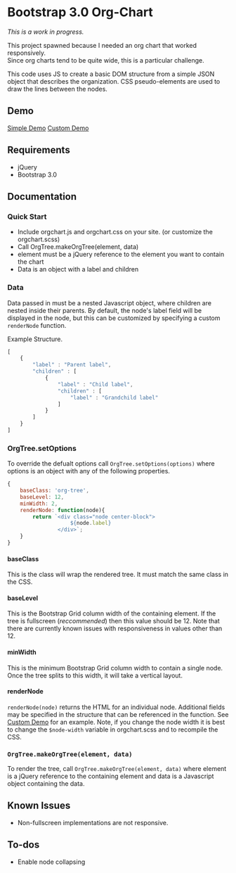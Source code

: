 Bootstrap 3.0 Org-Chart
=======================

*This is a work in progress.*

This project spawned because I needed an org chart that worked responsively.  
Since org charts tend to be quite wide, this is a particular challenge.

This code uses JS to create a basic DOM structure from a simple JSON object that 
describes the organization.  CSS pseudo-elements are used to draw the lines 
between the nodes.

Demo
----
[Simple Demo](sample.html)
[Custom Demo](custom.html)

Requirements
------------
- jQuery
- Bootstrap 3.0

Documentation
-------------

### Quick Start
- Include orgchart.js and orgchart.css on your site. (or customize the orgchart.scss)
- Call OrgTree.makeOrgTree(element, data)
- element must be a jQuery reference to the element you want to contain the chart
- Data is an object with a label and children

### Data
Data passed in must be a nested Javascript object, where children are nested 
inside their parents. By default, the node's label field will be displayed in 
the node, but this can be customized by specifying a custom `renderNode` function.

Example Structure.
```javascript
[
    {
        "label" : "Parent label",
        "children" : [
            {
                "label" : "Child label",
                "children" : [
                    "label" : "Grandchild label"
                ]
            }
        ]
    }
]
```

### OrgTree.setOptions
To override the defualt options call `OrgTree.setOptions(options)` where options
is an object with any of the following properties.
```javascript
{
    baseClass: 'org-tree',
    baseLevel: 12,
    minWidth: 2,
    renderNode: function(node){
        return `<div class="node center-block">
                    ${node.label}
                </div>`;
    }
}
```

#### baseClass
This is the class will wrap the rendered tree.  It must match the same class in
the CSS.

#### baseLevel
This is the Bootstrap Grid column width of the containing element. If the tree is
fullscreen (*reccommended*) then this value should be 12.  Note that there are
currently known issues with responsiveness in values other than 12.

#### minWidth
This is the minimum Bootstrap Grid column width to contain a single node. Once
the tree splits to this width, it will take a vertical layout.

#### renderNode
`renderNode(node)` returns the HTML for an individual node. Additional fields
may be specified in the structure that can be referenced in the function.  See
[Custom Demo](custom.html) for an example.  Note, if you change the node width it
is best to change the `$node-width` variable in orgchart.scss and to recompile
the CSS.

### `OrgTree.makeOrgTree(element, data)`
To render the tree, call `OrgTree.makeOrgTree(element, data)` where element is 
a jQuery reference to the containing element and data is a Javascript object
containing the data.

Known Issues
------------
- Non-fullscreen implementations are not responsive.

To-dos
------
* Enable node collapsing

